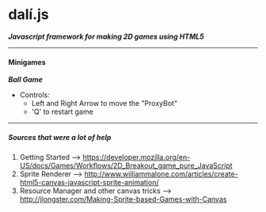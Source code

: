 # dalí.js
**_Javascript framework for making 2D games using HTML5_**

----
#### Minigames
  
**_Ball Game_**
+ Controls:
  - Left and Right Arrow to move the "ProxyBot"
  - 'Q' to restart game
  
----

##### Sources that were a lot of help
1. Getting Started --> https://developer.mozilla.org/en-US/docs/Games/Workflows/2D_Breakout_game_pure_JavaScript
2. Sprite Renderer --> http://www.williammalone.com/articles/create-html5-canvas-javascript-sprite-animation/
3. Resource Manager and other canvas tricks --> http://jlongster.com/Making-Sprite-based-Games-with-Canvas
